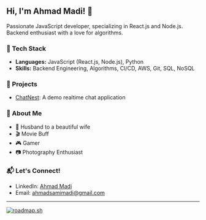 ## Hi, I'm Ahmad Madi! 👋

Passionate JavaScript developer, specializing in React.js and Node.js. Backend enthusiast with a love for algorithms.

### 💼 Tech Stack
- **Languages:** JavaScript (React.js, Node.js), Python
- **Skills:** Backend Engineering, Algorithms, CI/CD, AWS, Git, SQL, NoSQL

### 🚀 Projects
- [ChatNest](https://github.com/AhmadMadi/ChatNest): A demo realtime chat application

### 🌟 About Me
- 🤵 Husband to a beautiful wife
- 🎬 Movie Buff
- 🎮 Gamer
- 📷 Photography Enthusiast

### 📬 Let's Connect!
- LinkedIn: [Ahmad Madi](https://www.linkedin.com/in/ahmad-s-madi/)
- Email: ahmadsamimadi@gmail.com

***

[![roadmap.sh](https://roadmap.sh/card/wide/645633d405999de060bba540?variant=dark&roadmaps=datastructures-and-algorithms%2Cjavascript%2Cbackend)](https://roadmap.sh)

